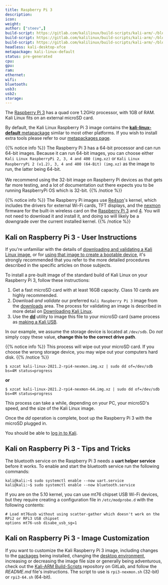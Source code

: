 ```yaml
---
title: Raspberry Pi 3
description:
icon:
weight:
author: ["steev",]
build-script: https://gitlab.com/kalilinux/build-scripts/kali-arm/-/blob/master/rpi3-nexmon.sh
build-script: https://gitlab.com/kalilinux/build-scripts/kali-arm/-/blob/master/rpi3-64.sh
build-script: https://gitlab.com/kalilinux/build-scripts/kali-arm/-/blob/master/rpi3-64-lite.sh
headless: kali-desktop-xfce
metapackage: kali-linux-default
status: pre-generated
cpu:
gpu:
ram:
ethernet:
wifi:
bluetooth:
usb3:
usb2:
storage:
---
```


The [Raspberry Pi 3](https://www.raspberrypi.org/products/raspberry-pi-3-model-b/) has a quad core 1.2GHz processor, with 1GB of RAM. Kali Linux fits on an external microSD card.

By default, the Kali Linux Raspberry Pi 3 image contains the [**kali-linux-default** metapackage](https://tools.kali.org/kali-metapackages) similar to most other platforms. If you wish to install extra tools please refer to our [metapackages page](/docs/general-use/metapackages/).

{{% notice info %}}
The Raspberry Pi 3 has a 64-bit processor and can run 64-bit images.
Because it can run 64-bit images, you can choose either `Kali Linux RaspberryPi 2, 3, 4 and 400 (img.xz)` or `Kali Linux RaspberryPi 2 (v1.2), 3, 4 and 400 (64-Bit) (img.xz)` as the image to run, the latter being 64-bit.<br />
<br />
We recommend using the 32-bit image on Raspberry Pi devices as that gets far more testing, and a lot of documentation out there expects you to be running RaspberryPi OS which is 32-bit.
{{% /notice %}}

{{% notice info %}}
The Raspberry Pi images use [Re4son](https://twitter.com/re4sonkernel)'s kernel, which includes the drivers for external Wi-Fi cards, TFT displays, and the [nexmon](https://github.com/seemoo-lab/nexmon) firmware for the built-in wireless card on the [Raspberry Pi 3](/docs/arm/raspberry-pi-3/) and [4](/docs/arm/raspberry-pi-4/). You will not need to download it and install it, and doing so will likely be a downgrade over the current installed kernel.
{{% /notice %}}

## Kali on Raspberry Pi 3 - User Instructions

If you're unfamiliar with the details of [downloading and validating a Kali Linux image](/docs/introduction/download-official-kali-linux-images/), or for [using that image to create a bootable device](/docs/usb/live-usb-install-with-windows/), it's strongly recommended that you refer to the more detailed procedures described in the specific articles on those subjects.

To install a pre-built image of the standard build of Kali Linux on your Raspberry Pi 3, follow these instructions:

1. Get a fast microSD card with at least 16GB capacity. Class 10 cards are highly recommended.
2. Download _and validate_ our preferred `Kali Raspberry Pi 3` image from the [downloads](https://www.offensive-security.com/kali-linux-arm-images/) area. The process for validating an image is described in more detail on [Downloading Kali Linux](/docs/introduction/download-official-kali-linux-images/).
3. Use the **[dd](https://packages.debian.org/testing/dd)** utility to image this file to your microSD card (same process as [making a Kali USB](/docs/usb/live-usb-install-with-windows/).

In our example, we assume the storage device is located at `/dev/sdb`. Do _not_ simply copy these value, **change this to the correct drive path**.

{{% notice info %}}
This process will wipe out your microSD card. If you choose the wrong storage device, you may wipe out your computers hard disk.
{{% /notice %}}

```console
$ xzcat kali-linux-2021.2-rpi4-nexmon.img.xz | sudo dd of=/dev/sdb bs=4M status=progress
```

**or**

```console
$ xzcat kali-linux-2021.2-rpi4-nexmon-64.img.xz | sudo dd of=/dev/sdb bs=4M status=progress
```

This process can take a while, depending on your PC, your microSD's speed, and the size of the Kali Linux image.

Once the _dd_ operation is complete, boot up the Raspberry Pi 3 with the microSD plugged in.

You should be able to [log in to Kali](/docs/introduction/default-credentials/).

## Kali on Raspberry Pi 3 - Tips and Tricks

The bluetooth service on the Raspberry Pi 3 needs a **uart helper service** before it works. To enable and start the bluetooth service run the following commands:

```console
kali@kali:~$ sudo systemctl enable --now uart.service
kali@kali:~$ sudo systemctl enable --now bluetooth.service
```

If you are on the 5.10 kernel, you can use mt76 chipset USB Wi-Fi devices, but they require creating a configuration file in `/etc/modprobe.d` with the following contents:

```console
# Load mt76usb without using scatter-gather which doesn't work on the RPi2 or RPi3 USB chipset
options mt76-usb disabe_usb_sg=1
```

## Kali on Raspberry Pi 3 - Image Customization

If you want to customize the Kali Raspberry Pi 3 image, including changes to the [packages](/docs/general-use/metapackages/) being installed, changing the [desktop environment](/docs/general-use/switching-desktop-environments/), increasing or decreasing the image file size or generally being adventurous, check out the [Kali-ARM Build-Scripts](https://gitlab.com/kalilinux/build-scripts/kali-arm) repository on GitLab, and follow the _README.md_ file's instructions. The script to use is `rpi3-nexmon.sh` (32-bit) or `rpi3-64.sh` (64-bit).
